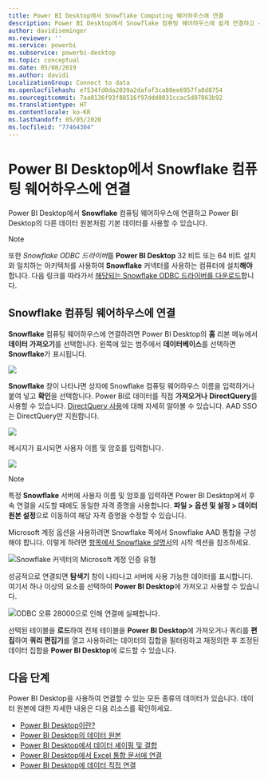 ```yaml
---
title: Power BI Desktop에서 Snowflake Computing 웨어하우스에 연결
description: Power BI Desktop에서 Snowflake 컴퓨팅 웨어하우스에 쉽게 연결하고 사용합니다.
author: davidiseminger
ms.reviewer: ''
ms.service: powerbi
ms.subservice: powerbi-desktop
ms.topic: conceptual
ms.date: 05/08/2019
ms.author: davidi
LocalizationGroup: Connect to data
ms.openlocfilehash: e7534fd0da2039a2dafaf3ca80ee6957fa8d8754
ms.sourcegitcommit: 7aa0136f93f88516f97ddd8031ccac5d07863b92
ms.translationtype: HT
ms.contentlocale: ko-KR
ms.lasthandoff: 05/05/2020
ms.locfileid: "77464304"
---
```

# <a name="connect-to-a-snowflake-computing-warehouse-in-power-bi-desktop"></a>Power BI Desktop에서 Snowflake 컴퓨팅 웨어하우스에 연결
Power BI Desktop에서 **Snowflake** 컴퓨팅 웨어하우스에 연결하고 Power BI Desktop의 다른 데이터 원본처럼 기본 데이터를 사용할 수 있습니다. 

> [!NOTE]
> 또한 *Snowflake ODBC 드라이버*를 **Power BI Desktop** 32 비트 또는 64 비트 설치와 일치하는 아키텍처를 사용하여 **Snowflake** 커넥터를 사용하는 컴퓨터에 설치**해야** 합니다. 다음 링크를 따라가서 [해당되는 Snowflake ODBC 드라이버를 다운로드](https://go.microsoft.com/fwlink/?LinkID=823762)합니다.
> 
> 

## <a name="connect-to-a-snowflake-computing-warehouse"></a>Snowflake 컴퓨팅 웨어하우스에 연결
**Snowflake** 컴퓨팅 웨어하우스에 연결하려면 Power BI Desktop의 **홈** 리본 메뉴에서 **데이터 가져오기**를 선택합니다. 왼쪽에 있는 범주에서 **데이터베이스**를 선택하면 **Snowflake**가 표시됩니다.

![](media/desktop-connect-snowflake/connect-snowflake-2b.png)

**Snowflake** 창이 나타나면 상자에 Snowflake 컴퓨팅 웨어하우스 이름을 입력하거나 붙여 넣고 **확인**을 선택합니다. Power BI로 데이터를 직접 **가져오거나** **DirectQuery**를 사용할 수 있습니다. [DirectQuery 사용](desktop-use-directquery.md)에 대해 자세히 알아볼 수 있습니다. AAD SSO는 DirectQuery만 지원합니다.

![](media/desktop-connect-snowflake/connect-snowflake-3.png)

메시지가 표시되면 사용자 이름 및 암호를 입력합니다.

![](media/desktop-connect-snowflake/connect-snowflake-4.png)

> [!NOTE]
> 특정 **Snowflake** 서버에 사용자 이름 및 암호를 입력하면 Power BI Desktop에서 후속 연결을 시도할 때에도 동일한 자격 증명을 사용합니다. **파일 > 옵션 및 설정 > 데이터 원본 설정**으로 이동하여 해당 자격 증명을 수정할 수 있습니다.
> 
> 

Microsoft 계정 옵션을 사용하려면 Snowflake 쪽에서 Snowflake AAD 통합을 구성해야 합니다. 이렇게 하려면 [항목에서 Snowflake 설명서](https://docs.snowflake.net/manuals/user-guide/oauth-powerbi.html#power-bi-sso-to-snowflake)의 시작 섹션을 참조하세요.

![Snowflake 커넥터의 Microsoft 계정 인증 유형](media/desktop-connect-snowflake/connect-snowflake-6.png)


성공적으로 연결되면 **탐색기** 창이 나타나고 서버에 사용 가능한 데이터를 표시합니다. 여기서 하나 이상의 요소를 선택하여 **Power BI Desktop**에 가져오고 사용할 수 있습니다.

![ODBC 오류 28000으로 인해 연결에 실패합니다.](media/desktop-connect-snowflake/connect-snowflake-5.png)

선택된 테이블을 **로드**하여 전체 테이블을 **Power BI Desktop**에 가져오거나 쿼리를 **편집**하여 **쿼리 편집기**를 열고 사용하려는 데이터의 집합을 필터링하고 재정의한 후 조정된 데이터 집합을 **Power BI Desktop**에 로드할 수 있습니다.

## <a name="next-steps"></a>다음 단계
Power BI Desktop을 사용하여 연결할 수 있는 모든 종류의 데이터가 있습니다. 데이터 원본에 대한 자세한 내용은 다음 리소스를 확인하세요.

* [Power BI Desktop이란?](desktop-what-is-desktop.md)
* [Power BI Desktop의 데이터 원본](desktop-data-sources.md)
* [Power BI Desktop에서 데이터 셰이핑 및 결합](desktop-shape-and-combine-data.md)
* [Power BI Desktop에서 Excel 통합 문서에 연결](desktop-connect-excel.md)   
* [Power BI Desktop에 데이터 직접 연결](desktop-enter-data-directly-into-desktop.md)   

